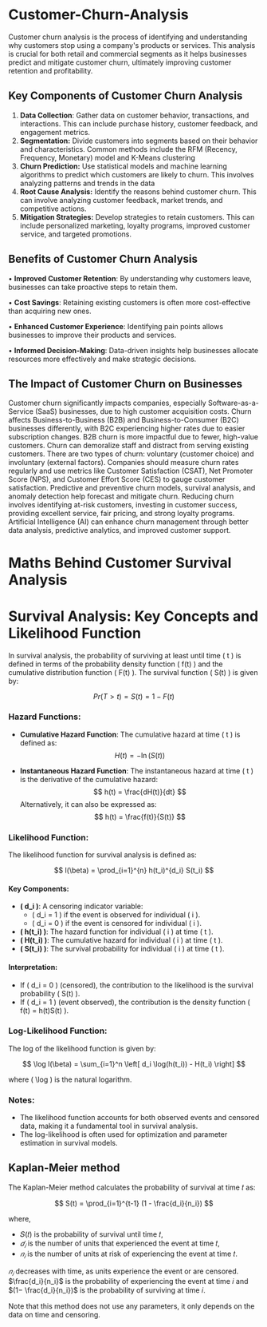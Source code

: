 # **Customer-Churn-Analysis**

Customer churn analysis is the process of identifying and understanding why customers stop using a company's products or services. This analysis is crucial for both retail and commercial segments as it helps businesses predict and mitigate customer churn, ultimately improving customer retention and profitability.

## **Key Components of Customer Churn Analysis**
1.	**Data Collection**: Gather data on customer behavior, transactions, and interactions. This can include purchase history, customer feedback, and engagement metrics.
2.	**Segmentation:** Divide customers into segments based on their behavior and characteristics. Common methods include the RFM (Recency, Frequency, Monetary) model and K-Means clustering
3.	**Churn Prediction:** Use statistical models and machine learning algorithms to predict which customers are likely to churn. This involves analyzing patterns and trends in the data
4.	**Root Cause Analysis:** Identify the reasons behind customer churn. This can involve analyzing customer feedback, market trends, and competitive actions.
5.	**Mitigation Strategies:** Develop strategies to retain customers. This can include personalized marketing, loyalty programs, improved customer service, and targeted promotions.

## **Benefits of Customer Churn Analysis**

•	**Improved Customer Retention**: By understanding why customers leave, businesses can take proactive steps to retain them.

•	**Cost Savings**: Retaining existing customers is often more cost-effective than acquiring new ones.

•	**Enhanced Customer Experience**: Identifying pain points allows businesses to improve their products and services.

•	**Informed Decision-Making**: Data-driven insights help businesses allocate resources more effectively and make strategic decisions.

## **The Impact of Customer Churn on Businesses**
Customer churn significantly impacts companies, especially Software-as-a-Service (SaaS) businesses, due to high customer acquisition costs. Churn affects Business-to-Business (B2B) and Business-to-Consumer (B2C) businesses differently, with B2C experiencing higher rates due to easier subscription changes. B2B churn is more impactful due to fewer, high-value customers. Churn can demoralize staff and distract from serving existing customers. There are two types of churn: voluntary (customer choice) and involuntary (external factors). Companies should measure churn rates regularly and use metrics like Customer Satisfaction (CSAT), Net Promoter Score (NPS), and Customer Effort Score (CES) to gauge customer satisfaction. Predictive and preventive churn models, survival analysis, and anomaly detection help forecast and mitigate churn. Reducing churn involves identifying at-risk customers, investing in customer success, providing excellent service, fair pricing, and strong loyalty programs. Artificial Intelligence (AI) can enhance churn management through better data analysis, predictive analytics, and improved customer support.

# **Maths Behind Customer Survival Analysis**
# Survival Analysis: Key Concepts and Likelihood Function

In survival analysis, the probability of surviving at least until time \( t \) is defined in terms of the probability density function \( f(t) \) and the cumulative distribution function \( F(t) \). The survival function \( S(t) \) is given by:

$$
Pr(T > t) = S(t) = 1 - F(t)
$$

### Hazard Functions:
- **Cumulative Hazard Function**: The cumulative hazard at time \( t \) is defined as:
  $$
  H(t) = -\ln(S(t))
  $$

- **Instantaneous Hazard Function**: The instantaneous hazard at time \( t \) is the derivative of the cumulative hazard:
  $$
  h(t) = \frac{dH(t)}{dt}
  $$
  Alternatively, it can also be expressed as:
  $$
  h(t) = \frac{f(t)}{S(t)}
  $$

### Likelihood Function:
The likelihood function for survival analysis is defined as:

$$
l(\beta) = \prod_{i=1}^{n} h(t_i)^{d_i} S(t_i)
$$

#### Key Components:
- **\( d_i \)**: A censoring indicator variable:
  - \( d_i = 1 \) if the event is observed for individual \( i \).
  - \( d_i = 0 \) if the event is censored for individual \( i \).
- **\( h(t_i) \)**: The hazard function for individual \( i \) at time \( t \).
- **\( H(t_i) \)**: The cumulative hazard for individual \( i \) at time \( t \).
- **\( S(t_i) \)**: The survival probability for individual \( i \) at time \( t \).

#### Interpretation:
- If \( d_i = 0 \) (censored), the contribution to the likelihood is the survival probability \( S(t) \).
- If \( d_i = 1 \) (event observed), the contribution is the density function \( f(t) = h(t)S(t) \).

### Log-Likelihood Function:
The log of the likelihood function is given by:

$$
\log l(\beta) = \sum_{i=1}^n \left[ d_i \log(h(t_i)) - H(t_i) \right]
$$

where \( \log \) is the natural logarithm.

### Notes:
- The likelihood function accounts for both observed events and censored data, making it a fundamental tool in survival analysis.
- The log-likelihood is often used for optimization and parameter estimation in survival models.


## **Kaplan-Meier method**

The Kaplan-Meier method calculates the probability of survival at time 𝑡  as:

$$ S(t) = \prod_{i=1}^{t-1} (1 - \frac{d_i}{n_i}) $$

where,
- 𝑆(𝑡) is the probability of survival until time 𝑡, 
- $𝑑_𝑖$  is the number of units that experienced the event at time 𝑡,  
- $𝑛_𝑖$  is the number of units at risk of experiencing the event at time 𝑡.  

$𝑛_𝑖$ decreases with time, as units experience the event or are censored. $\frac{d_i}{n_i}$ is the probability of experiencing the event at time 𝑖 and $(1− \frac{d_i}{n_i})$ is the probability of surviving at time 𝑖. 

Note that this method does not use any parameters, it only depends on the data on time and censoring.
